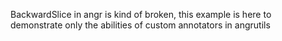 BackwardSlice in angr is kind of broken, this example is here to demonstrate only the abilities of custom annotators in angrutils
